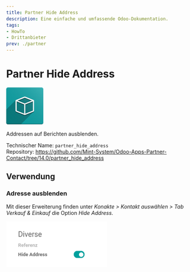 ```yaml
---
title: Partner Hide Address
description: Eine einfache und umfassende Odoo-Dokumentation.
tags:
- HowTo
- Drittanbieter
prev: ./partner
---
```

# Partner Hide Address
![](attachments/icon_oms_box.png)

Addressen auf Berichten ausblenden.

Technischer Name: `partner_hide_address`\
Repository: <https://github.com/Mint-System/Odoo-Apps-Partner-Contact/tree/14.0/partner_hide_address>

## Verwendung

### Adresse ausblenden

Mit dieser Erweiterung finden unter *Konakte > Kontakt auswählen > Tab Verkauf & Einkauf* die Option *Hide Address*.

![](attachments/Partner%20Hide%20Address.png)